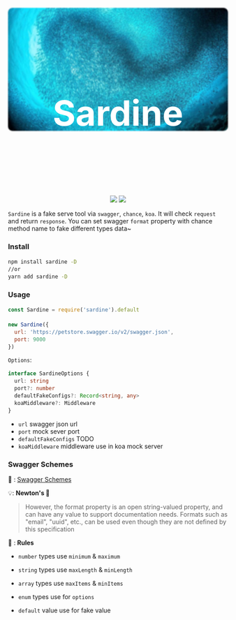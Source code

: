 
<div style="text-align: center; height: 420px; position:relative; ">
  <img src="./sardine.jpeg" style="border-radius: 10px; filter: blur(1px)"/>
  <main style="text-align: center; position: absolute; top: 80px; width: 100%; z-index: 9">
    <h1 style="color: white; font-size: 80px">Sardine</h1>
  </main>
</div>

<p style="text-align: center; margin-top: 10px">
  <img src="https://img.shields.io/travis/com/diveDylan/sardine" />
  <img src="https://img.shields.io/codecov/c/github/diveDylan/sardine" />
</p>



`Sardine` is a fake serve tool via `swagger`, `chance`, `koa`. It will check `request` and return `response`. You can set swagger `format` property with chance method name to fake different types data~


### Install

``` bash
npm install sardine -D
//or
yarn add sardine -D

```

### Usage

```js
const Sardine = require('sardine').default

new Sardine({
  url: 'https://petstore.swagger.io/v2/swagger.json',
  port: 9000
})

```

`Options`:
``` typescript
interface SardineOptions {
  url: string
  port?: number
  defaultFakeConfigs?: Record<string, any>
  koaMiddleware?: Middleware
}


```
- `url` swagger json url
- `port` mock sever port
- `defaultFakeConfigs` TODO
- `koaMiddleware` middleware use in koa mock server




### Swagger Schemes

 📖 : [Swagger Schemes](https://swagger.io/specification/v2/#swaggerSchemes)

 💡: <b>Newton's 🍎</b>
> However, the format property is an open string-valued property, and can have any value to support documentation needs. Formats such as "email", "uuid", etc., can be used even though they are not defined by this specification

🚥 : <b>Rules</b>
- `number` types use `minimum` & `maximum`

- `string` types use `maxLength`  & `minLength`

- `array` types use `maxItems` & `minItems`

- `enum` types use for `options`

- `default` value use for fake value














